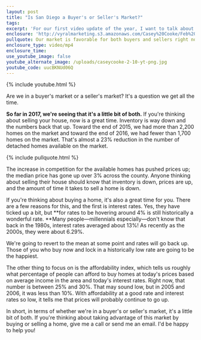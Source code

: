 ```yaml
---
layout: post
title: "Is San Diego a Buyer's or Seller's Market?"
tags:
excerpt: 'For our first video update of the year, I want to talk about how our market is favorable for both home buyers and sellers right now and why that might not be the case much longer.'
enclosure: 'http://vyralmarketing.s3.amazonaws.com/Casey%20Cooke/Feb%201%20%282%29.mp4'
pullquote: Our market is favorable for both buyers and sellers right now.
enclosure_type: video/mp4
enclosure_time:
use_youtube_image: false
youtube_alternate_image: /uploads/caseycooke-2-10-yt-png.jpg
youtube_code: uucBKNUd06Q
---
```



{% include youtube.html %}

Are we in a buyer's market or a seller's market? It's a question we get all the time.

**So far in 2017, we're seeing that it's a little bit of both.** If you're thinking about selling your house, now is a great time. Inventory is way down and the numbers back that up. Toward the end of 2015, we had more than 2,200 homes on the market and toward the end of 2016, we had fewer than 1,700 homes on the market. That's almost a 23% reduction in the number of detached homes available on the market.

{% include pullquote.html %}

The increase in competition for the available homes has pushed prices up; the median price has gone up over 3% across the county. Anyone thinking about selling their house should know that inventory is down, prices are up, and the amount of time it takes to sell a home is down.

If you're thinking about buying a home, it's also a great time for you. There are a few reasons for this, and the first is interest rates. Yes, they have ticked up a bit, but **for rates to be hovering around 4% is still historically a wonderful rate.&nbsp;**Many people—millennials especially—don't know that back in the 1980s, interest rates averaged about 13%! As recently as the 2000s, they were about 6.29%.

We're going to revert to the mean at some point and rates will go back up. Those of you who buy now and lock in a historically low rate are going to be the happiest.

The other thing to focus on is the affordability index, which tells us roughly what percentage of people can afford to buy homes at today's prices based on average income in the area and today's interest rates. Right now, that number is between 25% and 30%. That may sound low, but in 2005 and 2006, it was less than 10%. With affordability at a good rate and interest rates so low, it tells me that prices will probably continue to go up.

In short, in terms of whether we're in a buyer's or seller's market, it's a little bit of both. If you're thinking about taking advantage of this market by buying or selling a home, give me a call or send me an email. I'd be happy to help you!